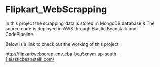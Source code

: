 # Flipkart_WebScrapping

In this project the scrapping data is stored in MongoDB database & The source code is deployed in AWS through Elastic Beanstalk and CodePipeline

Below is a link to check out the working of this project

http://flipkartwebscrap-env.eba-beu5xnym.ap-south-1.elasticbeanstalk.com/
